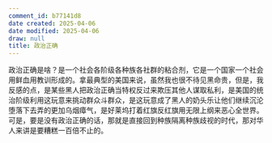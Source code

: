 ```yaml
---
comment_id: b77141d8
date created: 2025-04-06
date modified: 2025-04-06
draw: null
title: 政治正确
---
```

政治正确是啥？是一个社会各阶级各种族各社群的粘合剂，它是一个国家一个社会用鲜血用教训形成的。拿最典型的美国来说，虽然我也很不待见黑命贵，但是，我反感的点，是某些黑人把政治正确当特权反过来欺压其他人谋取私利，是美国的统治阶级利用这玩意来挑动群众斗群众，是这玩意成了黑人的奶头乐让他们继续沉沦堕落下去弄的更加乌烟瘴气，是好莱坞打着红旗反红旗用无限上纲来恶心全世界。可是，要是没有政治正确的话，那就是直接回到种族隔离种族歧视的时代，那对华人来讲是要糟糕一百倍不止的。

